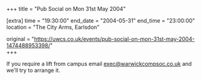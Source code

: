 +++
title = "Pub Social on Mon 31st May 2004"

[extra]
time = "19:30:00"
end_date = "2004-05-31"
end_time = "23:00:00"
location = "The City Arms, Earlsdon"

original = "https://uwcs.co.uk/events/pub-social-on-mon-31st-may-2004-1474488953398/"    
+++

If you require a lift from campus email exec@warwickcompsoc.co.uk and we'll try to arrange it.

